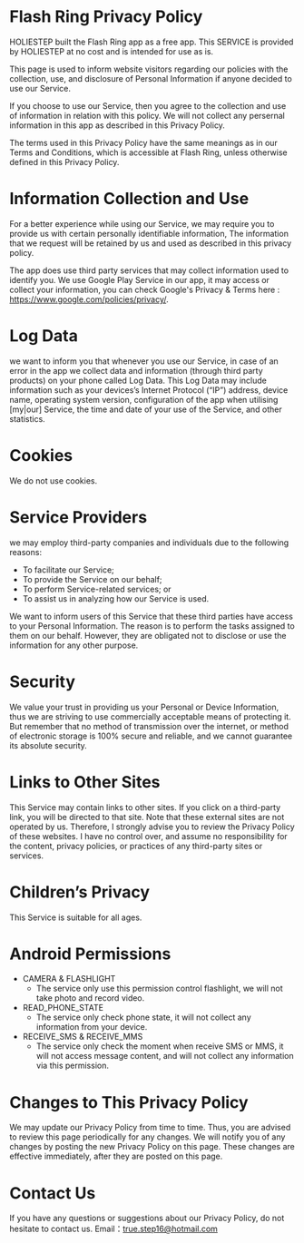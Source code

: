 # Flash Ring Privacy Policy
HOLIESTEP built the Flash Ring app as a free app. This SERVICE is provided by HOLIESTEP at no cost and is intended for use as is.

This page is used to inform website visitors regarding our policies with the collection, use, and disclosure of Personal Information if anyone decided to use our Service.

If you choose to use our Service, then you agree to the collection and use of information in relation with this policy. We will not collect any persernal information in this app as described in this Privacy Policy.

The terms used in this Privacy Policy have the same meanings as in our Terms and Conditions, which is accessible at Flash Ring, unless otherwise defined in this Privacy Policy.

# Information Collection and Use
For a better experience while using our Service, we may require you to provide us with certain personally identifiable information, The information that we request will be retained by us and used as described in this privacy policy.

The app does use third party services that may collect information used to identify you. We use Google Play Service in our app, it may access or collect your information, you can check Google's Privacy & Terms here : https://www.google.com/policies/privacy/.

# Log Data
we want to inform you that whenever you use our Service, in case of an error in the app we collect data and information (through third party products) on your phone called Log Data. This Log Data may include information such as your devices’s Internet Protocol (“IP”) address, device name, operating system version, configuration of the app when utilising [my|our] Service, the time and date of your use of the Service, and other statistics.

# Cookies
We do not use cookies.

# Service Providers

we may employ third-party companies and individuals due to the following reasons:
- To facilitate our Service;
- To provide the Service on our behalf;
- To perform Service-related services; or
- To assist us in analyzing how our Service is used.

We want to inform users of this Service that these third parties have access to your Personal Information. The reason is to perform the tasks assigned to them on our behalf. However, they are obligated not to disclose or use the information for any other purpose.

# Security
We value your trust in providing us your Personal or Device Information, thus we are striving to use commercially acceptable means of protecting it. But remember that no method of transmission over the internet, or method of electronic storage is 100% secure and reliable, and we cannot guarantee its absolute security.

# Links to Other Sites
This Service may contain links to other sites. If you click on a third-party link, you will be directed to that site. Note that these external sites are not operated by us. Therefore, I strongly advise you to review the Privacy Policy of these websites. I have no control over, and assume no responsibility for the content, privacy policies, or practices of any third-party sites or services.

# Children’s Privacy
This Service is suitable for all ages.

# Android Permissions
  - CAMERA & FLASHLIGHT
    - The service only use this permission control flashlight, we will not take photo and record video. 
  - READ_PHONE_STATE
    - The service only check phone state, it will not collect any information from your device.
  - RECEIVE_SMS & RECEIVE_MMS
    - The service only check the moment when receive SMS or MMS, it will not access message content, and will not collect any information via this permission.


# Changes to This Privacy Policy
We may update our Privacy Policy from time to time. Thus, you are advised to review this page periodically for any changes. We will notify you of any changes by posting the new Privacy Policy on this page. These changes are effective immediately, after they are posted on this page.

# Contact Us
If you have any questions or suggestions about our Privacy Policy, do not hesitate to contact us.
Email：true.step16@hotmail.com


